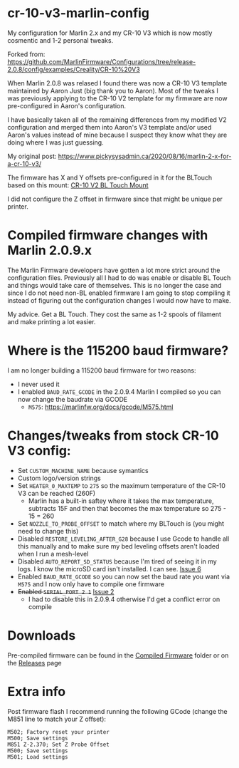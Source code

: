 # cr-10-v3-marlin-config

My configuration for Marlin 2.x and my CR-10 V3 which is now mostly cosmentic and 1-2 personal tweaks.

Forked from: https://github.com/MarlinFirmware/Configurations/tree/release-2.0.8/config/examples/Creality/CR-10%20V3

When Marlin 2.0.8 was relased I found there was now a CR-10 V3 template maintained by Aaron Just (big thank you to Aaron). Most of the tweaks I was previously applying to the CR-10 V2 template for my firmware are now pre-configured in Aaron's configuration.

I have basically taken all of the remaining differences from my modified V2 configuration and merged them into Aaron's V3 template and/or used Aaron's values instead of mine because I suspect they know what they are doing where I was just guessing.

My original post: https://www.pickysysadmin.ca/2020/08/16/marlin-2-x-for-a-cr-10-v3/

The firmware has X and Y offsets pre-configured in it for the BLTouch based on this mount: [CR-10 V2 BL Touch Mount](https://www.thingiverse.com/thing:3947349)

I did not configure the Z offset in firmware since that might be unique per printer.

# Compiled firmware changes with Marlin 2.0.9.x

The Marlin Firmware developers have gotten a lot more strict around the configuration files. Previously all I had to do was enable or disable BL Touch and things would take care of themselves. This is no longer the case and since I do not need non-BL enabled firmware I am going to stop compiling it instead of figuring out the  configuration changes I would now have to make.

My advice. Get a BL Touch. They cost the same as 1-2 spools of filament and make printing a lot easier.

# Where is the 115200 baud firmware?

I am no longer building a 115200 baud firmware for two reasons:

- I never used it
- I enabled `BAUD_RATE_GCODE` in the 2.0.9.4 Marlin I compiled so you can now change the baudrate via GCODE
  - `M575`: https://marlinfw.org/docs/gcode/M575.html

# Changes/tweaks from stock CR-10 V3 config:

* Set `CUSTOM_MACHINE_NAME` because symantics
* Custom logo/version strings
* Set `HEATER_0_MAXTEMP` to `275` so the maximum temperature of the CR-10 V3 can be reached (260F)
  * Marlin has a built-in saftey where it takes the max temperature, subtracts 15F and then that becomes the max temperature so 275 - 15 = 260
* Set `NOZZLE_TO_PROBE_OFFSET` to match where my BLTouch is (you might need to change this)
* Disabled `RESTORE_LEVELING_AFTER_G28` because I use Gcode to handle all this manually and to make sure my bed leveling offsets aren't loaded when I run a mesh-level
* Disabled `AUTO_REPORT_SD_STATUS` because I'm tired of seeing it in my logs. I know the microSD card isn't installed. I can see. [Issue 6](https://git.pickysysadmin.ca/FiZi/cr-10-v3-marlin-config/-/issues/6)
* Enabled `BAUD_RATE_GCODE` so you can now set the baud rate you want via `M575` and I now only have to compile one firmware
* ~~Enabled `SERIAL_PORT_2 1`~~ [Issue 2](https://git.pickysysadmin.ca/FiZi/cr-10-v3-marlin-config/-/issues/2)
  * I had to disable this in 2.0.9.4 otherwise I'd get a conflict error on compile


# Downloads
Pre-compiled firmware can be found in the [Compiled Firmware](https://git.pickysysadmin.ca/FiZi/cr-10-v3-marlin-config/-/tree/master/Compiled%20Firmwares/) folder or on the [Releases](https://git.pickysysadmin.ca/FiZi/cr-10-v3-marlin-config/-/releases/) page


# Extra info

Post firmware flash I recommend running the following GCode (change the M851 line to match your Z offset):

```
M502; Factory reset your printer
M500; Save settings
M851 Z-2.370; Set Z Probe Offset
M500; Save settings
M501; Load settings
```